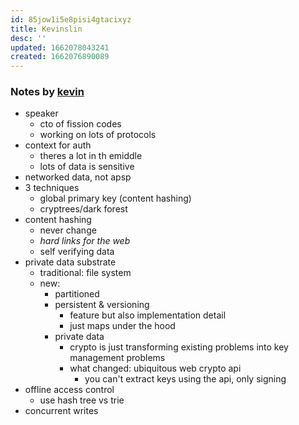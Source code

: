 ```yaml
---
id: 85jow1i5e8pisi4gtacixyz
title: Kevinslin
desc: ''
updated: 1662078043241
created: 1662076890089
---
```


### Notes by [kevin](https://github.com/kevinslin)

- speaker
	- cto of fission codes
	- working on lots of protocols
- context for auth 
	- theres a lot in th emiddle
	- lots of data is sensitive
- networked data, not apsp
- 3 techniques
	- global primary key (content hashing)
	- cryptrees/dark forest
- content hashing
	- never change
	- *hard links for the web*
	- self verifying data
- private data substrate
	- traditional: file system
	- new:
		- partitioned
		- persistent & versioning
			- feature but also implementation detail
			- just maps under the hood
		- private data
			- crypto is just transforming existing problems into key management problems
			- what changed: ubiquitous web crypto api 
				- you can't extract keys using the api, only signing
- offline access control
	- use hash tree vs trie
- concurrent writes